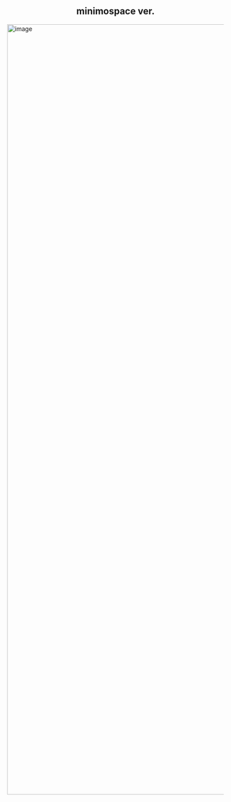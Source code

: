 <h2 align="center">minimospace ver.</h2>
<img width="1792" alt="image" src="https://github.com/lakshaybhushan/lakshb.me-minimal/assets/74349407/d478569e-8552-48b1-8cd2-d3223b662f69">
